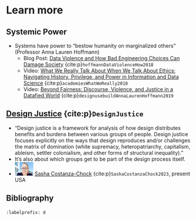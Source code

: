 # Learn more
## Systemic Power
- Systems have power to “bestow humanity on marginalized others” (Professor Anna Lauren Hoffmann)
  - Blog Post: [Data Violence and How Bad Engineering Choices Can Damage Society](https://medium.com/s/story/data-violence-and-how-bad-engineering-choices-can-damage-society-39e44150e1d4) {cite:p}`hoffmannDataViolenceHow2018`
  - Video: [What We Really Talk About When We Talk About Ethics: Navigating History, Privilege, and Power in Information and Data Science](https://vimeo.com/250857851) {cite:p}`academiesWhatWeReally2018`
  - Video: [Beyond Fairness: Discourse, Violence, and Justice in a Datafied World](https://vimeo.com/335550401) {cite:p}`designusebuildAnnaLaurenHoffmann2019`

## [Design Justice](https://design-justice.pubpub.org/) {cite:p}`DesignJustice`
- “Design justice is a framework for analysis of how design distributes benefits and burdens between various groups of people. Design justice focuses explicitly on the ways that design reproduces and/or challenges the matrix of domination (white supremacy, heteropatriarchy, capitalism, ableism, settler colonialism, and other forms of structural inequality).”
- It’s also about which groups get to be part of the design process itself.
- [![Photo of Sasha Costanza-Chock](costanza-chock.png)](https://en.wikipedia.org/wiki/Sasha_Costanza-Chock) [Sasha Costanza-Chock](https://en.wikipedia.org/wiki/Sasha_Costanza-Chock) {cite:p}`SashaCostanzaChock2023`, present USA


## Bibliography
```{bibliography} ch04_references.bib
:labelprefix: d
```